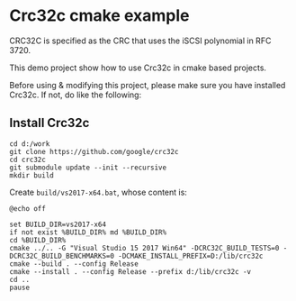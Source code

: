 # Crc32c cmake example

CRC32C is specified as the CRC that uses the iSCSI polynomial in RFC 3720.

This demo project show how to use Crc32c in cmake based projects.

Before using & modifying this project, please make sure you have installed Crc32c. If not, do like the following:

## Install Crc32c

```batch
cd d:/work
git clone https://github.com/google/crc32c
cd crc32c
git submodule update --init --recursive
mkdir build
```

Create `build/vs2017-x64.bat`, whose content is:
```batch
@echo off

set BUILD_DIR=vs2017-x64
if not exist %BUILD_DIR% md %BUILD_DIR%
cd %BUILD_DIR%
cmake ../.. -G "Visual Studio 15 2017 Win64" -DCRC32C_BUILD_TESTS=0 -DCRC32C_BUILD_BENCHMARKS=0 -DCMAKE_INSTALL_PREFIX=D:/lib/crc32c
cmake --build . --config Release
cmake --install . --config Release --prefix d:/lib/crc32c -v
cd ..
pause
```
